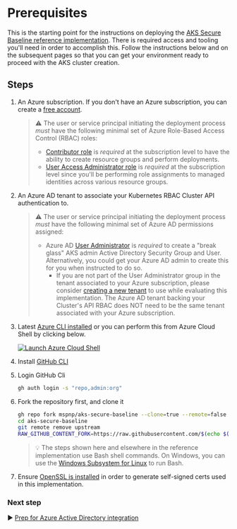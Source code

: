 # Prerequisites

This is the starting point for the instructions on deploying the [AKS Secure Baseline reference implementation](./README.md). There is required access and tooling you'll need in order to accomplish this. Follow the instructions below and on the subsequent pages so that you can get your environment ready to proceed with the AKS cluster creation.

## Steps

1. An Azure subscription. If you don't have an Azure subscription, you can create a [free account](https://azure.microsoft.com/free).

   > :warning: The user or service principal initiating the deployment process _must_ have the following minimal set of Azure Role-Based Access Control (RBAC) roles:
   >
   > - [Contributor role](https://docs.microsoft.com/azure/role-based-access-control/built-in-roles#contributor) is _required_ at the subscription level to have the ability to create resource groups and perform deployments.
   > - [User Access Administrator role](https://docs.microsoft.com/azure/role-based-access-control/built-in-roles#user-access-administrator) is _required_ at the subscription level since you'll be performing role assignments to managed identities across various resource groups.

1. An Azure AD tenant to associate your Kubernetes RBAC Cluster API authentication to.

   > :warning: The user or service principal initiating the deployment process _must_ have the following minimal set of Azure AD permissions assigned:
   >
   > - Azure AD [User Administrator](https://docs.microsoft.com/azure/active-directory/users-groups-roles/directory-assign-admin-roles#user-administrator-permissions) is _required_ to create a "break glass" AKS admin Active Directory Security Group and User. Alternatively, you could get your Azure AD admin to create this for you when instructed to do so.
   >   - If you are not part of the User Administrator group in the tenant associated to your Azure subscription, please consider [creating a new tenant](https://docs.microsoft.com/azure/active-directory/fundamentals/active-directory-access-create-new-tenant#create-a-new-tenant-for-your-organization) to use while evaluating this implementation. The Azure AD tenant backing your Cluster's API RBAC does NOT need to be the same tenant associated with your Azure subscription.

1. Latest [Azure CLI installed](https://docs.microsoft.com/cli/azure/install-azure-cli?view=azure-cli-latest) or you can perform this from Azure Cloud Shell by clicking below.

   [![Launch Azure Cloud Shell](https://docs.microsoft.com/azure/includes/media/cloud-shell-try-it/launchcloudshell.png)](https://shell.azure.com)

1. Install [GitHub CLI](https://github.com/cli/cli/#installation)

1. Login GitHub Cli

   ```bash
   gh auth login -s "repo,admin:org"
   ```

1. Fork the repository first, and clone it

   ```bash
   gh repo fork mspnp/aks-secure-baseline --clone=true --remote=false
   cd aks-secure-baseline
   git remote remove upstream
   RAW_GITHUB_CONTENT_FORK=https://raw.githubusercontent.com/$(echo $(gh auth status 2>&1) | sed 's/.*as \(.*\)(.*/\1/')/aks-secure-baseline/main
   ```

   > :bulb: The steps shown here and elsewhere in the reference implementation use Bash shell commands. On Windows, you can use the [Windows Subsystem for Linux](https://docs.microsoft.com/windows/wsl/about#what-is-wsl-2) to run Bash.

1. Ensure [OpenSSL is installed](https://github.com/openssl/openssl#download) in order to generate self-signed certs used in this implementation.

### Next step

:arrow_forward: [Prep for Azure Active Directory integration](./02-aad.md)
